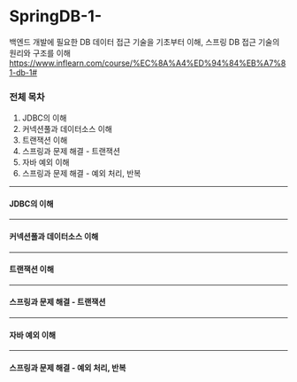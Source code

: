 # SpringDB-1-
백엔드 개발에 필요한 DB 데이터 접근 기술을 기초부터 이해, 스프링 DB 접근 기술의 원리와 구조를 이해
https://www.inflearn.com/course/%EC%8A%A4%ED%94%84%EB%A7%81-db-1#

### 전체 목차
1. JDBC의 이해
2. 커넥션풀과 데이터소스 이해
3. 트랜잭션 이해
4. 스프링과 문제 해결 - 트랜잭션
5. 자바 예외 이해
6. 스프링과 문제 해결 - 예외 처리, 반복
    
---------------
#### JDBC의 이해
---------------
#### 커넥션풀과 데이터소스 이해
---------------
#### 트랜잭션 이해
---------------
#### 스프링과 문제 해결 - 트랜잭션
---------------
#### 자바 예외 이해
---------------
#### 스프링과 문제 해결 - 예외 처리, 반복
